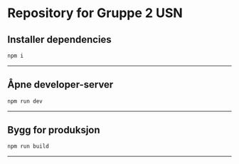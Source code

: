 # Repository for Gruppe 2 USN

## Installer dependencies

```bash
npm i
```

---

## Åpne developer-server

```bash
npm run dev
```

---

## Bygg for produksjon

```bash
npm run build
```

---

